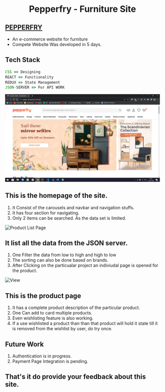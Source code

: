 <h1 align='center'> Pepperfry - Furniture Site</h1>

## [PEPPERFRY](https://pepper-gilt.vercel.app/)
<ul>
<li>An e-commerce website for furniture</li>
<li>Compete Website Was developed in 5 days.</li>
</ul>

## Tech Stack
```js
CSS => Designing
REACT => Functionality
REDUX => State Management
JSON-SERVER => For API WORK  

```
![home](https://github.com/iamayushy/pepperfry/blob/main/home.png)

## This is the homepage of the site.
1. It Consist of the carousels and navbar and navigation stuffs.
2. It has four section for navigating.
3. Only 2 items can be searched. As the data set is limited.

![Product List Page](![home](https://github.com/iamayushy/pepperfry/blob/main/search.png))

## It list all the data from the JSON server.
1. One Filter the data from low to high and high to low
2. The sorting can also be done based on brands.
3. After Clicking on the particualar project an indiviudal page is opened for the product.

![View](![home](https://github.com/iamayushy/pepperfry/blob/main/single.png))
## This is the product page

1. It has a complete product description of the particular product.
2. One Can add to card multiple products.
3. Even wishlisting feature is also working.
4. If a use wishlisted a product than than that product will hold it state till it is removed from the wishlist by user,
do try once.

## Future Work
1. Authentication is in progress.
2. Payment Page Integration is pending.

## That's it do provide your feedback about this site.